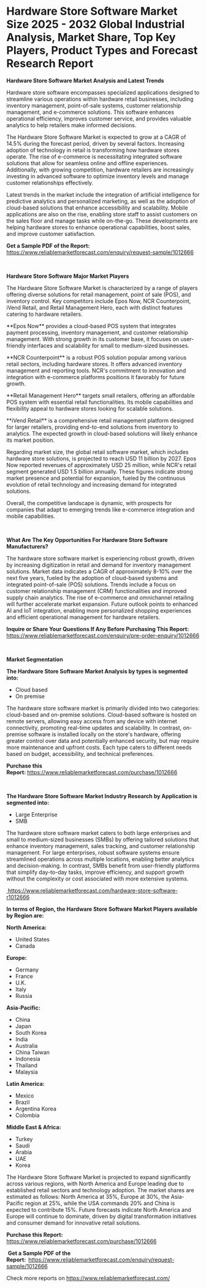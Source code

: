 <p><h1>Hardware Store Software Market Size 2025 - 2032 Global Industrial Analysis, Market Share, Top Key Players, Product Types and Forecast Research Report</h1></p><p><strong>Hardware Store Software Market Analysis and Latest Trends</strong></p>
<p><p>Hardware store software encompasses specialized applications designed to streamline various operations within hardware retail businesses, including inventory management, point-of-sale systems, customer relationship management, and e-commerce solutions. This software enhances operational efficiency, improves customer service, and provides valuable analytics to help retailers make informed decisions.</p><p>The Hardware Store Software Market is expected to grow at a CAGR of 14.5% during the forecast period, driven by several factors. Increasing adoption of technology in retail is transforming how hardware stores operate. The rise of e-commerce is necessitating integrated software solutions that allow for seamless online and offline experiences. Additionally, with growing competition, hardware retailers are increasingly investing in advanced software to optimize inventory levels and manage customer relationships effectively.</p><p>Latest trends in the market include the integration of artificial intelligence for predictive analytics and personalized marketing, as well as the adoption of cloud-based solutions that enhance accessibility and scalability. Mobile applications are also on the rise, enabling store staff to assist customers on the sales floor and manage tasks while on-the-go. These developments are helping hardware stores to enhance operational capabilities, boost sales, and improve customer satisfaction.</p></p>
<p><strong>Get a Sample PDF of the Report:&nbsp;</strong> <a href="https://www.reliablemarketforecast.com/enquiry/request-sample/1012666?utm_campaign=2853&utm_medium=2&utm_source=Github&utm_content=ia&utm_term=06032025&utm_id=hardware-store-software">https://www.reliablemarketforecast.com/enquiry/request-sample/1012666</a></p>
<p>&nbsp;</p>
<p><strong>Hardware Store Software Major Market Players</strong></p>
<p><p>The Hardware Store Software Market is characterized by a range of players offering diverse solutions for retail management, point of sale (POS), and inventory control. Key competitors include Epos Now, NCR Counterpoint, iVend Retail, and Retail Management Hero, each with distinct features catering to hardware retailers.</p><p>**Epos Now** provides a cloud-based POS system that integrates payment processing, inventory management, and customer relationship management. With strong growth in its customer base, it focuses on user-friendly interfaces and scalability for small to medium-sized businesses.</p><p>**NCR Counterpoint** is a robust POS solution popular among various retail sectors, including hardware stores. It offers advanced inventory management and reporting tools. NCR's commitment to innovation and integration with e-commerce platforms positions it favorably for future growth.</p><p>**Retail Management Hero** targets small retailers, offering an affordable POS system with essential retail functionalities. Its mobile capabilities and flexibility appeal to hardware stores looking for scalable solutions.</p><p>**iVend Retail** is a comprehensive retail management platform designed for larger retailers, providing end-to-end solutions from inventory to analytics. The expected growth in cloud-based solutions will likely enhance its market position.</p><p>Regarding market size, the global retail software market, which includes hardware store solutions, is projected to reach USD 11 billion by 2027. Epos Now reported revenues of approximately USD 25 million, while NCR's retail segment generated USD 1.5 billion annually. These figures indicate strong market presence and potential for expansion, fueled by the continuous evolution of retail technology and increasing demand for integrated solutions. </p><p>Overall, the competitive landscape is dynamic, with prospects for companies that adapt to emerging trends like e-commerce integration and mobile capabilities.</p></p>
<p>&nbsp;</p>
<p><strong>What Are The Key Opportunities For Hardware Store Software Manufacturers?</strong></p>
<p><p>The hardware store software market is experiencing robust growth, driven by increasing digitization in retail and demand for inventory management solutions. Market data indicates a CAGR of approximately 8-10% over the next five years, fueled by the adoption of cloud-based systems and integrated point-of-sale (POS) solutions. Trends include a focus on customer relationship management (CRM) functionalities and improved supply chain analytics. The rise of e-commerce and omnichannel retailing will further accelerate market expansion. Future outlook points to enhanced AI and IoT integration, enabling more personalized shopping experiences and efficient operational management for hardware retailers.</p></p>
<p><strong>Inquire or Share Your Questions If Any Before Purchasing This Report:</strong> <a href="https://www.reliablemarketforecast.com/enquiry/pre-order-enquiry/1012666?utm_campaign=2853&utm_medium=2&utm_source=Github&utm_content=ia&utm_term=06032025&utm_id=hardware-store-software">https://www.reliablemarketforecast.com/enquiry/pre-order-enquiry/1012666</a></p>
<p>&nbsp;</p>
<p><strong>Market Segmentation</strong></p>
<p><strong>The Hardware Store Software Market Analysis by types is segmented into:</strong></p>
<p><ul><li>Cloud based</li><li>On premise</li></ul></p>
<p><p>The hardware store software market is primarily divided into two categories: cloud-based and on-premise solutions. Cloud-based software is hosted on remote servers, allowing easy access from any device with internet connectivity, promoting real-time updates and scalability. In contrast, on-premise software is installed locally on the store's hardware, offering greater control over data and potentially enhanced security, but may require more maintenance and upfront costs. Each type caters to different needs based on budget, accessibility, and technical preferences.</p></p>
<p><strong>Purchase this Report:&nbsp;</strong><a href="https://www.reliablemarketforecast.com/purchase/1012666?utm_campaign=2853&utm_medium=2&utm_source=Github&utm_content=ia&utm_term=06032025&utm_id=hardware-store-software">https://www.reliablemarketforecast.com/purchase/1012666</a></p>
<p>&nbsp;</p>
<p><strong>The Hardware Store Software Market Industry Research by Application is segmented into:</strong></p>
<p><ul><li>Large Enterprise</li><li>SMB</li></ul></p>
<p><p>The hardware store software market caters to both large enterprises and small to medium-sized businesses (SMBs) by offering tailored solutions that enhance inventory management, sales tracking, and customer relationship management. For large enterprises, robust software systems ensure streamlined operations across multiple locations, enabling better analytics and decision-making. In contrast, SMBs benefit from user-friendly platforms that simplify day-to-day tasks, improve efficiency, and support growth without the complexity or cost associated with more extensive systems.</p></p>
<p><a href="https://www.reliablemarketforecast.com/hardware-store-software-r1012666?utm_campaign=2853&utm_medium=2&utm_source=Github&utm_content=ia&utm_term=06032025&utm_id=hardware-store-software">&nbsp;https://www.reliablemarketforecast.com/hardware-store-software-r1012666</a></p>
<p><strong>In terms of Region, the Hardware Store Software Market Players available by Region are:</strong></p>
<p>
    <p> <strong> North America: </strong>
        <ul>
            <li>United States</li>
            <li>Canada</li>
        </ul>
        </p> 
    <p> <strong> Europe: </strong>
        <ul>
            <li>Germany</li>
            <li>France</li>
            <li>U.K.</li>
            <li>Italy</li>
            <li>Russia</li>
        </ul>
        </p> 
    <p> <strong> Asia-Pacific: </strong>
        <ul>
            <li>China</li>
            <li>Japan</li>
            <li>South Korea</li>
            <li>India</li>
            <li>Australia</li>
            <li>China Taiwan</li>
            <li>Indonesia</li>
            <li>Thailand</li>
            <li>Malaysia</li>
        </ul>
        </p> 
    <p> <strong> Latin America: </strong>
        <ul>
            <li>Mexico</li>
            <li>Brazil</li>
            <li>Argentina Korea</li>
            <li>Colombia</li>
        </ul>
        </p> 
    <p> <strong> Middle East & Africa: </strong>
        <ul>
            <li>Turkey</li>
            <li>Saudi</li>
            <li>Arabia</li>
            <li>UAE</li>
            <li>Korea</li>
        </ul>
    </p>
    </p>
<p><p>The Hardware Store Software Market is projected to expand significantly across various regions, with North America and Europe leading due to established retail sectors and technology adoption. The market shares are estimated as follows: North America at 35%, Europe at 30%, the Asia-Pacific region at 25%, while the USA commands 20% and China is expected to contribute 15%. Future forecasts indicate North America and Europe will continue to dominate, driven by digital transformation initiatives and consumer demand for innovative retail solutions.</p></p>
<p><strong>Purchase this Report: </strong><a href="https://www.reliablemarketforecast.com/purchase/1012666?utm_campaign=2853&utm_medium=2&utm_source=Github&utm_content=ia&utm_term=06032025&utm_id=hardware-store-software">https://www.reliablemarketforecast.com/purchase/1012666</a></p>
<p>&nbsp;<strong>Get a Sample PDF of the Report:&nbsp;&nbsp;</strong><a href="https://www.reliablemarketforecast.com/enquiry/request-sample/1012666?utm_campaign=2853&utm_medium=2&utm_source=Github&utm_content=ia&utm_term=06032025&utm_id=hardware-store-software">https://www.reliablemarketforecast.com/enquiry/request-sample/1012666</a></p>
<p><strong></strong></p>
<p>Check more reports on <a href="https://www.reliablemarketforecast.com/?utm_campaign=2853&utm_medium=2&utm_source=Github&utm_content=ia&utm_term=06032025&utm_id=hardware-store-software">https://www.reliablemarketforecast.com/</a></p>
